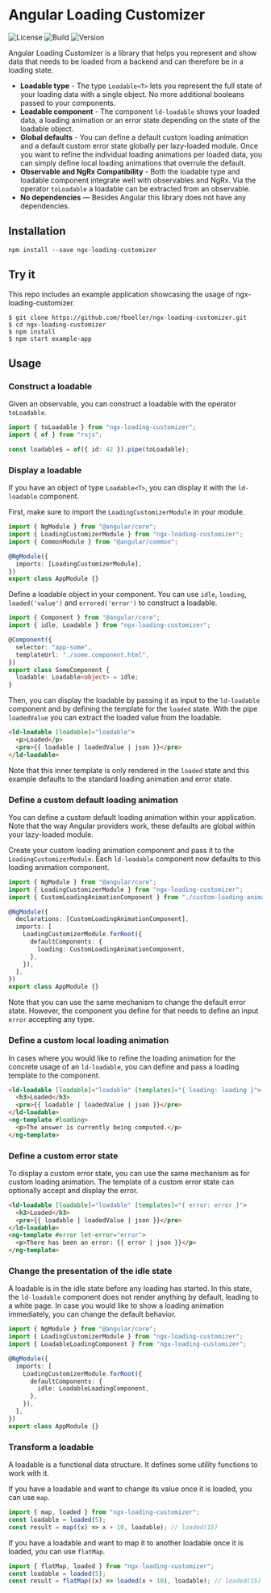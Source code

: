 # Angular Loading Customizer

![License](https://img.shields.io/github/license/fboeller/ngx-loading-customizer) ![Build](https://img.shields.io/github/workflow/status/fboeller/ngx-loading-customizer/CI) ![Version](https://img.shields.io/npm/v/ngx-loading-customizer)

Angular Loading Customizer is a library that helps you represent and show data that needs to be loaded from a backend and can therefore be in a loading state.

- **Loadable type** - The type `Loadable<T>` lets you represent the full state of your loading data with a single object. No more additional booleans passed to your components.
- **Loadable component** - The component `ld-loadable` shows your loaded data, a loading animation or an error state depending on the state of the loadable object.
- **Global defaults** - You can define a default custom loading animation and a default custom error state globally per lazy-loaded module. Once you want to refine the individual loading animations per loaded data, you can simply define local loading animations that overrule the default.
- **Observable and NgRx Compatibility** - Both the loadable type and loadable component integrate well with observables and NgRx. Via the operator `toLoadable` a loadable can be extracted from an observable.
- **No dependencies** — Besides Angular this library does not have any dependencies.

## Installation

```
npm install --save ngx-loading-customizer
```

## Try it

This repo includes an example application showcasing the usage of ngx-loading-customizer.

```
$ git clone https://github.com/fboeller/ngx-loading-customizer.git
$ cd ngx-loading-customizer
$ npm install
$ npm start example-app
```

## Usage

### Construct a loadable

Given an observable, you can construct a loadable with the operator `toLoadable`.

```typescript
import { toLoadable } from "ngx-loading-customizer";
import { of } from "rxjs";

const loadable$ = of({ id: 42 }).pipe(toLoadable);
```

### Display a loadable

If you have an object of type `Loadable<T>`, you can display it with the `ld-loadable` component.

First, make sure to import the `LoadingCustomizerModule` in your module.

```typescript
import { NgModule } from "@angular/core";
import { LoadingCustomizerModule } from "ngx-loading-customizer";
import { CommonModule } from "@angular/common";

@NgModule({
  imports: [LoadingCustomizerModule],
})
export class AppModule {}
```

Define a loadable object in your component.
You can use `idle`, `loading`, `loaded('value')` and `errored('error')` to construct a loadable.

```typescript
import { Component } from "@angular/core";
import { idle, Loadable } from "ngx-loading-customizer";

@Component({
  selector: "app-some",
  templateUrl: "./some.component.html",
})
export class SomeComponent {
  loadable: Loadable<object> = idle;
}
```

Then, you can display the loadable by passing it as input to the `ld-loadable` component and by defining the template for the `loaded` state.
With the pipe `loadedValue` you can extract the loaded value from the loadable.

```html
<ld-loadable [loadable]="loadable">
  <p>Loaded</p>
  <pre>{{ loadable | loadedValue | json }}</pre>
</ld-loadable>
```

Note that this inner template is only rendered in the `loaded` state and this example defaults to the standard loading animation and error state.

### Define a custom default loading animation

You can define a custom default loading animation within your application.
Note that the way Angular providers work, these defaults are global within your lazy-loaded module.

Create your custom loading animation component and pass it to the `LoadingCustomizerModule`. Each `ld-loadable` component now defaults to this loading animation component.

```typescript
import { NgModule } from "@angular/core";
import { LoadingCustomizerModule } from "ngx-loading-customizer";
import { CustomLoadingAnimationComponent } from "./custom-loading-animation.component";

@NgModule({
  declarations: [CustomLoadingAnimationComponent],
  imports: [
    LoadingCustomizerModule.forRoot({
      defaultComponents: {
        loading: CustomLoadingAnimationComponent,
      },
    }),
  ],
})
export class AppModule {}
```

Note that you can use the same mechanism to change the default error state.
However, the component you define for that needs to define an input `error` accepting any type.

### Define a custom local loading animation

In cases where you would like to refine the loading animation for the concrete usage of an `ld-loadable`, you can define and pass a loading template to the component.

```html
<ld-loadable [loadable]="loadable" [templates]="{ loading: loading }">
  <h3>Loaded</h3>
  <pre>{{ loadable | loadedValue | json }}</pre>
</ld-loadable>
<ng-template #loading>
  <p>The answer is currently being computed.</p>
</ng-template>
```

### Define a custom error state

To display a custom error state, you can use the same mechanism as for custom loading animation.
The template of a custom error state can optionally accept and display the error.

```html
<ld-loadable [loadable]="loadable" [templates]="{ error: error }">
  <h3>Loaded</h3>
  <pre>{{ loadable | loadedValue | json }}</pre>
</ld-loadable>
<ng-template #error let-error="error">
  <p>There has been an error: {{ error | json }}</p>
</ng-template>
```

### Change the presentation of the idle state

A loadable is in the idle state before any loading has started.
In this state, the `ld-loadable` component does not render anything by default, leading to a white page.
In case you would like to show a loading animation immediately, you can change the default behavior.

```typescript
import { NgModule } from "@angular/core";
import { LoadingCustomizerModule } from "ngx-loading-customizer";
import { LoadableLoadingComponent } from "ngx-loading-customizer";

@NgModule({
  imports: [
    LoadingCustomizerModule.forRoot({
      defaultComponents: {
        idle: LoadableLoadingComponent,
      },
    }),
  ],
})
export class AppModule {}
```

### Transform a loadable

A loadable is a functional data structure.
It defines some utility functions to work with it.

If you have a loadable and want to change its value once it is loaded, you can use `map`.

```typescript
import { map, loaded } from "ngx-loading-customizer";
const loadable = loaded(5);
const result = map((x) => x + 10, loadable); // loaded(15)
```

If you have a loadable and want to map it to another loadable once it is loaded, you can use `flatMap`.

```typescript
import { flatMap, loaded } from "ngx-loading-customizer";
const loadable = loaded(5);
const result = flatMap((x) => loaded(x + 10), loadable); // loaded(15)
```
